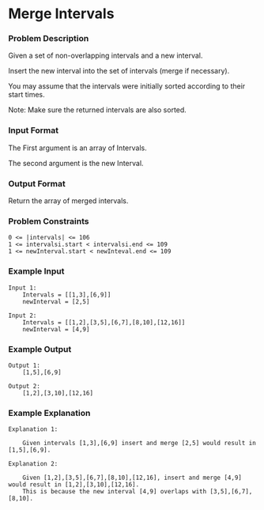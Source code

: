 # Merge Intervals

### Problem Description

Given a set of non-overlapping intervals and a new interval.

Insert the new interval into the set of intervals (merge if necessary).

You may assume that the intervals were initially sorted according to their start times.

Note: Make sure the returned intervals are also sorted.

### Input Format
The First argument is an array of Intervals.

The second argument is the new Interval.

### Output Format
Return the array of merged intervals.

### Problem Constraints
```
0 <= |intervals| <= 106
1 <= intervalsi.start < intervalsi.end <= 109
1 <= newInterval.start < newInteval.end <= 109
```

### Example Input
```
Input 1:
    Intervals = [[1,3],[6,9]]
    newInterval = [2,5]

Input 2:
    Intervals = [[1,2],[3,5],[6,7],[8,10],[12,16]]
    newInterval = [4,9]
```

### Example Output
```
Output 1:
    [1,5],[6,9]

Output 2:
    [1,2],[3,10],[12,16]
```

### Example Explanation
```
Explanation 1:

    Given intervals [1,3],[6,9] insert and merge [2,5] would result in [1,5],[6,9].

Explanation 2:

    Given [1,2],[3,5],[6,7],[8,10],[12,16], insert and merge [4,9] would result in [1,2],[3,10],[12,16].
    This is because the new interval [4,9] overlaps with [3,5],[6,7],[8,10].
```
